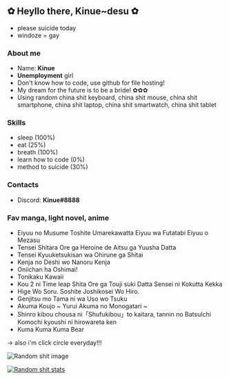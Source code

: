 ## ✿ Heyllo there, Kinue~desu ✿
- please suicide today
- windoze = gay

### About me
- Name: **Kinue**
- **Unemployment** girl
- Don't know how to code, use github for file hosting!
- My dream for the future is to be a bride! ✿✿✿
- Using random china shit keyboard, china shit mouse, china shit smartphone, china shit laptop, china shit smartwatch, china shit tablet

### Skills
- sleep (100%)
- eat (25%)
- breath (100%)
- learn how to code (0%)
- method to suicide (30%)

### Contacts
- Discord: **Kinue#8888**

### Fav manga, light novel, anime
- Eiyuu no Musume Toshite Umarekawatta Eiyuu wa Futatabi Eiyuu o Mezasu
- Tensei Shitara Ore ga Heroine de Aitsu ga Yuusha Datta
- Tensei Kyuuketsukisan wa Ohirune ga Shitai
- Kenja no Deshi wo Nanoru Kenja
- Oniichan ha Oshimai!
- Tonikaku Kawaii
- Kou 2 ni Time leap Shita Ore ga Touji suki Datta Sensei ni Kokutta Kekka
- Hige Wo Soru. Soshite Joshikosei Wo Hiro.
- Genjitsu mo Tama ni wa Uso wo Tsuku
- Akuma Koujo ~ Yurui Akuma no Monogatari ~
- Shinro kibou chousa ni「Shufukibou」to kaitara, tannin no BatsuIchi Komochi kyoushi ni hirowareta ken
- Kuma Kuma Kuma Bear

-> also i'm click circle everyday!!!

![Random shit image](https://omg.pls-dont-arrest.me/i/ygkj2xyt.jpg)

[![Random shit stats](https://github-readme-stats.vercel.app/api?username=kinue72&show_icons=true&theme=dracula)](https://github.com/anuraghazra/github-readme-stats)
